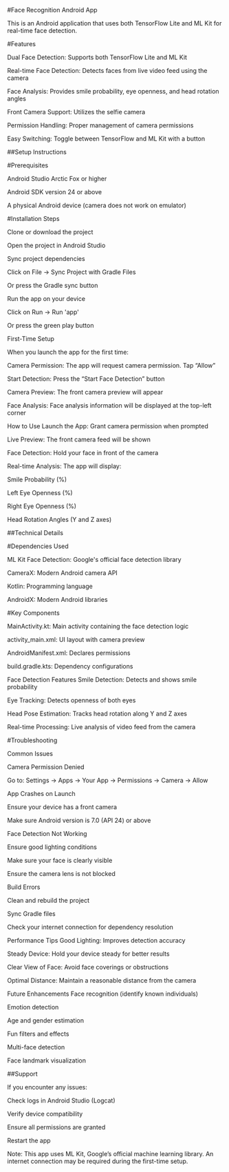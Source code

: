 #Face Recognition Android App

This is an Android application that uses both TensorFlow Lite and ML Kit for real-time face detection.

#Features

Dual Face Detection: Supports both TensorFlow Lite and ML Kit

Real-time Face Detection: Detects faces from live video feed using the camera

Face Analysis: Provides smile probability, eye openness, and head rotation angles

Front Camera Support: Utilizes the selfie camera

Permission Handling: Proper management of camera permissions

Easy Switching: Toggle between TensorFlow and ML Kit with a button

##Setup Instructions

#Prerequisites

Android Studio Arctic Fox or higher

Android SDK version 24 or above

A physical Android device (camera does not work on emulator)

#Installation Steps

Clone or download the project

Open the project in Android Studio

Sync project dependencies

Click on File → Sync Project with Gradle Files

Or press the Gradle sync button

Run the app on your device

Click on Run → Run 'app'

Or press the green play button

First-Time Setup

When you launch the app for the first time:

Camera Permission: The app will request camera permission. Tap “Allow”

Start Detection: Press the “Start Face Detection” button

Camera Preview: The front camera preview will appear

Face Analysis: Face analysis information will be displayed at the top-left corner

How to Use
Launch the App: Grant camera permission when prompted

Live Preview: The front camera feed will be shown

Face Detection: Hold your face in front of the camera

Real-time Analysis: The app will display:

Smile Probability (%)

Left Eye Openness (%)

Right Eye Openness (%)

Head Rotation Angles (Y and Z axes)

##Technical Details

#Dependencies Used

ML Kit Face Detection: Google's official face detection library

CameraX: Modern Android camera API

Kotlin: Programming language

AndroidX: Modern Android libraries

#Key Components

MainActivity.kt: Main activity containing the face detection logic

activity_main.xml: UI layout with camera preview

AndroidManifest.xml: Declares permissions

build.gradle.kts: Dependency configurations

Face Detection Features
Smile Detection: Detects and shows smile probability

Eye Tracking: Detects openness of both eyes

Head Pose Estimation: Tracks head rotation along Y and Z axes

Real-time Processing: Live analysis of video feed from the camera

#Troubleshooting

Common Issues

Camera Permission Denied

Go to: Settings → Apps → Your App → Permissions → Camera → Allow

App Crashes on Launch

Ensure your device has a front camera

Make sure Android version is 7.0 (API 24) or above

Face Detection Not Working

Ensure good lighting conditions

Make sure your face is clearly visible

Ensure the camera lens is not blocked

Build Errors

Clean and rebuild the project

Sync Gradle files

Check your internet connection for dependency resolution

Performance Tips
Good Lighting: Improves detection accuracy

Steady Device: Hold your device steady for better results

Clear View of Face: Avoid face coverings or obstructions

Optimal Distance: Maintain a reasonable distance from the camera

Future Enhancements
Face recognition (identify known individuals)

Emotion detection

Age and gender estimation

Fun filters and effects

Multi-face detection

Face landmark visualization

##Support

If you encounter any issues:

Check logs in Android Studio (Logcat)

Verify device compatibility

Ensure all permissions are granted

Restart the app

Note: This app uses ML Kit, Google’s official machine learning library. An internet connection may be required during the first-time setup.
